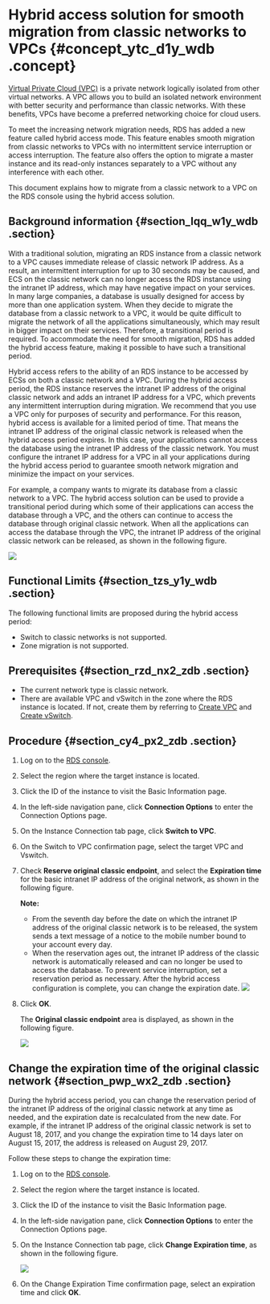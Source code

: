 # Hybrid access solution for smooth migration from classic networks to VPCs {#concept_ytc_d1y_wdb .concept}

[Virtual Private Cloud \(VPC\)](https://www.alibabacloud.com/help/doc-detail/34217.htm) is a private network logically isolated from other virtual networks. A VPC allows you to build an isolated network environment with better security and performance than classic networks. With these benefits, VPCs have become a preferred networking choice for cloud users.

To meet the increasing network migration needs, RDS has added a new feature called hybrid access mode. This feature enables smooth migration from classic networks to VPCs with no intermittent service interruption or access interruption. The feature also offers the option to migrate a master instance and its read-only instances separately to a VPC without any interference with each other.

This document explains how to migrate from a classic network to a VPC on the RDS console using the hybrid access solution.

## Background information {#section_lqq_w1y_wdb .section}

With a traditional solution, migrating an RDS instance from a classic network to a VPC causes immediate release of classic network IP address. As a result, an intermittent interruption for up to 30 seconds may be caused, and ECS on the classic network can no longer access the RDS instance using the intranet IP address, which may have negative impact on your services. In many large companies, a database is usually designed for access by more than one application system. When they decide to migrate the database from a classic network to a VPC, it would be quite difficult to migrate the network of all the applications simultaneously, which may result in bigger impact on their services. Therefore, a transitional period is required. To accommodate the need for smooth migration, RDS has added the hybrid access feature, making it possible to have such a transitional period.

Hybrid access refers to the ability of an RDS instance to be accessed by ECSs on both a classic network and a VPC. During the hybrid access period, the RDS instance reserves the intranet IP address of the original classic network and adds an intranet IP address for a VPC, which prevents any intermittent interruption during migration. We recommend that you use a VPC only for purposes of security and performance. For this reason, hybrid access is available for a limited period of time. That means the intranet IP address of the original classic network is released when the hybrid access period expires. In this case, your applications cannot access the database using the intranet IP address of the classic network. You must configure the intranet IP address for a VPC in all your applications during the hybrid access period to guarantee smooth network migration and minimize the impact on your services.

For example, a company wants to migrate its database from a classic network to a VPC. The hybrid access solution can be used to provide a transitional period during which some of their applications can access the database through a VPC, and the others can continue to access the database through original classic network. When all the applications can access the database through the VPC, the intranet IP address of the original classic network can be released, as shown in the following figure.

![](http://static-aliyun-doc.oss-cn-hangzhou.aliyuncs.com/assets/img/7944/15532444354743_en-US.png)

## Functional Limits {#section_tzs_y1y_wdb .section}

The following functional limits are proposed during the hybrid access period:

-   Switch to classic networks is not supported.
-   Zone migration is not supported.

## Prerequisites {#section_rzd_nx2_zdb .section}

-   The current network type is classic network.
-   There are available VPC and vSwitch in the zone where the RDS instance is located. If not, create them by referring to [Create VPC](https://www.alibabacloud.com/help/doc-detail/53604.htm) and [Create vSwitch](https://www.alibabacloud.com/help/doc-detail/53670.html).

## Procedure {#section_cy4_px2_zdb .section}

1.  Log on to the [RDS console](https://rds.console.aliyun.com/).
2.  Select the region where the target instance is located.
3.  Click the ID of the instance to visit the Basic Information page.
4.  In the left-side navigation pane, click **Connection Options** to enter the Connection Options page.
5.  On the Instance Connection tab page, click **Switch to VPC**.
6.  On the Switch to VPC confirmation page, select the target VPC and Vswitch.
7.  Check **Reserve original classic endpoint**, and select the **Expiration time** for the basic intranet IP address of the original network, as shown in the following figure.

    **Note:** 

    -   From the seventh day before the date on which the intranet IP address of the original classic network is to be released, the system sends a text message of a notice to the mobile number bound to your account every day.
    -   When the reservation ages out, the intranet IP address of the classic network is automatically released and can no longer be used to access the database. To prevent service interruption, set a reservation period as necessary. After the hybrid access configuration is complete, you can change the expiration date.
    ![](http://static-aliyun-doc.oss-cn-hangzhou.aliyuncs.com/assets/img/7944/15532444354745_en-US.png)

8.  Click **OK**.

    The **Original classic endpoint** area is displayed, as shown in the following figure.

    ![](http://static-aliyun-doc.oss-cn-hangzhou.aliyuncs.com/assets/img/7944/15532444354747_en-US.png)


## Change the expiration time of the original classic network {#section_pwp_wx2_zdb .section}

During the hybrid access period, you can change the reservation period of the intranet IP address of the original classic network at any time as needed, and the expiration date is recalculated from the new date. For example, if the intranet IP address of the original classic network is set to August 18, 2017, and you change the expiration time to 14 days later on August 15, 2017, the address is released on August 29, 2017.

Follow these steps to change the expiration time:

1.  Log on to the [RDS console](https://rds.console.aliyun.com/).
2.  Select the region where the target instance is located.
3.  Click the ID of the instance to visit the Basic Information page.
4.  In the left-side navigation pane, click **Connection Options** to enter the Connection Options page.
5.  On the Instance Connection tab page, click **Change Expiration time**, as shown in the following figure.

    ![](http://static-aliyun-doc.oss-cn-hangzhou.aliyuncs.com/assets/img/7944/15532444354748_en-US.png)

6.  On the Change Expiration Time confirmation page, select an expiration time and click **OK**.

